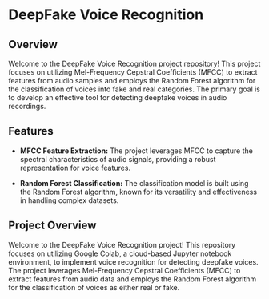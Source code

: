 # DeepFake Voice Recognition

## Overview

Welcome to the DeepFake Voice Recognition project repository! This project focuses on utilizing Mel-Frequency Cepstral Coefficients (MFCC) to extract features from audio samples and employs the Random Forest algorithm for the classification of voices into fake and real categories. The primary goal is to develop an effective tool for detecting deepfake voices in audio recordings.

## Features

- **MFCC Feature Extraction:** The project leverages MFCC to capture the spectral characteristics of audio signals, providing a robust representation for voice features.

- **Random Forest Classification:** The classification model is built using the Random Forest algorithm, known for its versatility and effectiveness in handling complex datasets.

## Project Overview

Welcome to the DeepFake Voice Recognition project! This repository focuses on utilizing Google Colab, a cloud-based Jupyter notebook environment, to implement voice recognition for detecting deepfake voices. The project leverages Mel-Frequency Cepstral Coefficients (MFCC) to extract features from audio data and employs the Random Forest algorithm for the classification of voices as either real or fake.
